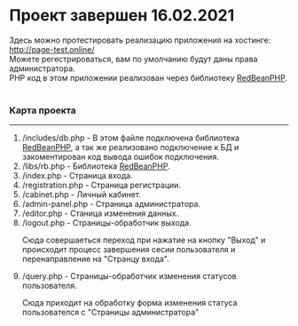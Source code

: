 # Проект завершен 16.02.2021
Здесь можно протестировать реализацию приложения на хостинге: http://page-test.online/ <br>
Можете регестрироваться, вам по умолчанию будут даны права администратора.<br>
PHP код в этом приложении реализован через библиотеку <a href="https://www.redbeanphp.com/index.php">RedBeanPHP</a>.
<br>
<br>
<h3>Карта проекта</h3>
<hr>
<ol>
<li>/includes/db.php - В этом файле подключена библиотека <a href="https://www.redbeanphp.com/index.php">RedBeanPHP</a>, а так же реализовано подключение к БД и закоментирован код вывода ошибок подключения.</li>
<li> /libs/rb.php - Библиотека <a href="https://www.redbeanphp.com/index.php">RedBeanPHP</a>.</li>
<li> /index.php - Страница входа.</li>
<li> /registration.php - Страница регистрации.</li>
<li> /cabinet.php - Личный кабинет.</li>
<li> /admin-panel.php - Страница администратора.</li>
<li> /editor.php - Станица изменения данных.</li>
<li> /logout.php - Страницы-обработчик выхода.
  <p>Сюда совершаеться переход при нажатие на кнопку "Выход" и происходит процесс завершения сесии пользователя и перенаправление на "Странцу входа".</p></li>
<li> /query.php - Страницы-обработчик изменения статусов пользователя.
  <p>Сюда приходит на обработку форма изменения статуса пользователся с "Страницы администратора"</p>
  </li>
</ol>
